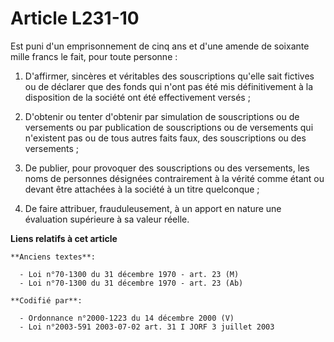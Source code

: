 # Article L231-10

Est puni d'un emprisonnement de cinq ans et d'une amende de soixante mille francs le fait, pour toute personne :

1. D'affirmer, sincères et véritables des souscriptions qu'elle sait fictives ou de déclarer que des fonds qui n'ont pas été
mis définitivement à la disposition de la société ont été effectivement versés ;

2. D'obtenir ou tenter d'obtenir par simulation de souscriptions ou de versements ou par publication de souscriptions ou de
versements qui n'existent pas ou de tous autres faits faux, des souscriptions ou des versements ;

3. De publier, pour provoquer des souscriptions ou des versements, les noms de personnes désignées contrairement à la vérité
comme étant ou devant être attachées à la société à un titre quelconque ;

4. De faire attribuer, frauduleusement, à un apport en nature une évaluation supérieure à sa valeur réelle.

**Liens relatifs à cet article**

	**Anciens textes**:

	  - Loi n°70-1300 du 31 décembre 1970 - art. 23 (M)
	  - Loi n°70-1300 du 31 décembre 1970 - art. 23 (Ab)

	**Codifié par**:

	  - Ordonnance n°2000-1223 du 14 décembre 2000 (V)
	  - Loi n°2003-591 2003-07-02 art. 31 I JORF 3 juillet 2003
